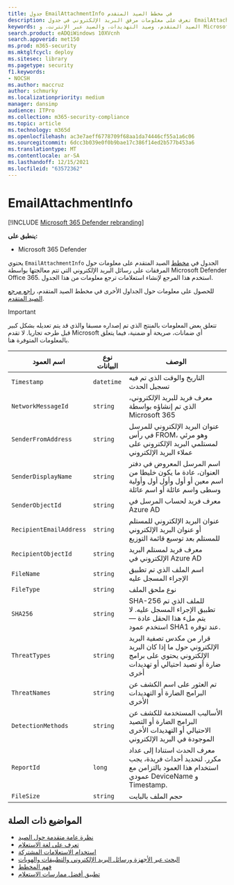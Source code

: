 ```yaml
---
title: جدول EmailAttachmentInfo في مخطط الصيد المتقدم
description: تعرف على معلومات مرفق البريد الإلكتروني في جدول EmailAttachmentInfo في مخطط الصيد المتقدم
keywords: الصيد المتقدم، وصيد التهديدات، والصيد عبر الإنترنت، و Microsoft 365 Defender، و microsoft 365، و m365، و البحث، و الاستعلام، و بيانات التعقب، و مرجع المخطط، و kusto، و الجدول، و العمود، و نوع البيانات، و الوصف، و EmailAttachmentInfo، ومرجع رسالة الشبكة، والمرسل، والمستلم، ومرجع المرفق، واسم المرفق، وحكم البرامج الضارة
search.product: eADQiWindows 10XVcnh
search.appverid: met150
ms.prod: m365-security
ms.mktglfcycl: deploy
ms.sitesec: library
ms.pagetype: security
f1.keywords:
- NOCSH
ms.author: maccruz
author: schmurky
ms.localizationpriority: medium
manager: dansimp
audience: ITPro
ms.collection: m365-security-compliance
ms.topic: article
ms.technology: m365d
ms.openlocfilehash: ac3e7aeff6778709f68aa1da74446cf55a1a6c06
ms.sourcegitcommit: 6dcc3b039e0f0b9bae17c386f14ed2b577b453a6
ms.translationtype: MT
ms.contentlocale: ar-SA
ms.lasthandoff: 12/15/2021
ms.locfileid: "63572362"
---
```

# <a name="emailattachmentinfo"></a>EmailAttachmentInfo

[!INCLUDE [Microsoft 365 Defender rebranding](../includes/microsoft-defender.md)]

**ينطبق على:**

- Microsoft 365 Defender

يحتوي `EmailAttachmentInfo` الجدول في [مخطط](advanced-hunting-overview.md) الصيد المتقدم على معلومات حول المرفقات على رسائل البريد الإلكتروني التي تتم معالجتها بواسطة Microsoft Defender Office 365. استخدم هذا المرجع لإنشاء استعلامات ترجع معلومات من هذا الجدول.

للحصول على معلومات حول الجداول الأخرى في مخطط الصيد المتقدم، [راجع مرجع الصيد المتقدم](advanced-hunting-schema-tables.md).

> [!IMPORTANT]
> تتعلق بعض المعلومات بالمنتج الذي تم إصداره مسبقا والذي قد يتم تعديله بشكل كبير قبل طرحه تجاريا. لا تقدم Microsoft أي ضمانات، صريحة أو ضمنية، فيما يتعلق بالمعلومات المتوفرة هنا.

| اسم العمود | نوع البيانات | الوصف |
|-------------|-----------|-------------|
| `Timestamp` | `datetime` | التاريخ والوقت الذي تم فيه تسجيل الحدث |
| `NetworkMessageId` | `string` | معرف فريد للبريد الإلكتروني، الذي تم إنشاؤه بواسطة Microsoft 365 |
| `SenderFromAddress` | `string` | عنوان البريد الإلكتروني للمرسل في رأس FROM، وهو مرئي لمستلمي البريد الإلكتروني على عملاء البريد الإلكتروني |
| `SenderDisplayName` | `string` | اسم المرسل المعروض في دفتر العنوان، عادة ما يكون خليطا من اسم معين أو أول وأول أول وأولية وسطى واسم عائلة أو اسم عائلة |
| `SenderObjectId` | `string` | معرف فريد لحساب المرسل في Azure AD |
| `RecipientEmailAddress` | `string` | عنوان البريد الإلكتروني للمستلم أو عنوان البريد الإلكتروني للمستلم بعد توسيع قائمة التوزيع |
| `RecipientObjectId` | `string` | معرف فريد لمستلم البريد الإلكتروني في Azure AD |
| `FileName` | `string` | اسم الملف الذي تم تطبيق الإجراء المسجل عليه |
| `FileType` | `string` | نوع ملحق الملف |
| `SHA256` | `string` | SHA-256 للملف الذي تم تطبيق الإجراء المسجل عليه. لا يتم ملء هذا الحقل عادة — استخدم عمود SHA1 عند توفره. |
| `ThreatTypes` | `string` | قرار من مكدس تصفية البريد الإلكتروني حول ما إذا كان البريد الإلكتروني يحتوي على برامج ضارة أو تصيد احتيالي أو تهديدات أخرى |
| `ThreatNames` | `string` | تم العثور على اسم الكشف عن البرامج الضارة أو التهديدات الأخرى |
| `DetectionMethods` | `string` | الأساليب المستخدمة للكشف عن البرامج الضارة أو التصيد الاحتيالي أو التهديدات الأخرى الموجودة في البريد الإلكتروني |
| `ReportId` | `long` | معرف الحدث استنادا إلى عداد مكرر. لتحديد أحداث فريدة، يجب استخدام هذا العمود بالتزامن مع عمودي DeviceName و Timestamp. |
| `FileSize` | `string` | حجم الملف بالبايت |

## <a name="related-topics"></a>المواضيع ذات الصلة

- [نظرة عامة متقدمة حول الصيد](advanced-hunting-overview.md)
- [تعرف على لغة الاستعلام](advanced-hunting-query-language.md)
- [استخدام الاستعلامات المشتركة](advanced-hunting-shared-queries.md)
- [البحث عبر الأجهزة ورسائل البريد الإلكتروني والتطبيقات والهويات](advanced-hunting-query-emails-devices.md)
- [فهم المخطط](advanced-hunting-schema-tables.md)
- [تطبيق أفضل ممارسات الاستعلام](advanced-hunting-best-practices.md)
